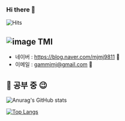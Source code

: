 ### Hi there 👋

<!--
**GAMMJ/GAMMJ** is a ✨ _special_ ✨ repository because its `README.md` (this file) appears on your GitHub profile.

Here are some ideas to get you started:

- 🔭 I’m currently working on ...
- 🌱  I’m currently learning ...
- 👯 I’m looking to collaborate on ...
- 🤔 I’m looking for help with ...
- 💬 Ask me about ...
- 📫 How to reach me: ...
- 😄 Pronouns: ...
- ⚡ Fun fact: ...
-->
<!--방문자 수, 깃허브 팔로워 수-->
![Hits](https://hits.seeyoufarm.com/api/count/incr/badge.svg?url=https%3A%2F%2Fgithub.com%2FGAMMJ&count_bg=%23FFC500&title_bg=%23555555&icon=diaspora.svg&icon_color=%23FFDD00&title=visitors&edge_flat=false)

## ![image](https://github.com/GAMMJ/GAMMJ/assets/129655012/9191d02f-bc43-4532-bfcf-f791a8e3aee8) TMI

<!--
<a href="https://GAMMJ.github.io/">
    <img src = "https://img.shields.io/badge/MY%20BLOG-yellow?&style=flat&logo=github&logoColor=black" style="height : auto; margin-right : 2px;"/>
</a>
<a href="https://www.youtube.com/channel/UCh2PUxXthHJtfnh03z4pV-Q">
    <img src ="https://img.shields.io/badge/YouTube%20-%23FF0000.svg?&style=flat&logo=YouTube&logoColor=white" style="height : auto;"/>
</a>
-->

- 네이버 : <https://blog.naver.com/mjmj9811> 🌱
- 이메일 : <gammjmj@gmail.com> 🌱

## 🌙 공부 중 😉

![Anurag's GitHub stats](https://github-readme-stats.vercel.app/api?username=GAMMJ&show_icons=true&theme=radical)

<!--![image](https://media.giphy.com/media/fb4haewhv8ttpwpfMw/giphy.gif)-->

[![Top Langs](https://github-readme-stats.vercel.app/api/top-langs/?username=GAMMJ&layout=compact)](https://github.com/GAMMJ/github-readme-stats)
